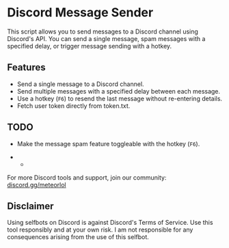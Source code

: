 # Discord Message Sender

This script allows you to send messages to a Discord channel using Discord's API. You can send a single message, spam messages with a specified delay, or trigger message sending with a hotkey.

## Features

- Send a single message to a Discord channel.
- Send multiple messages with a specified delay between each message.
- Use a hotkey (`F6`) to resend the last message without re-entering details.
- Fetch user token directly from token.txt.

## TODO
- Make the message spam feature toggleable with the hotkey (`F6`).

* *
For more Discord tools and support, join our community: [discord.gg/meteorlol](https://discord.gg/meteorlol)

## Disclaimer

Using selfbots on Discord is against Discord's Terms of Service. Use this tool responsibly and at your own risk. I am not responsible for any consequences arising from the use of this selfbot.
